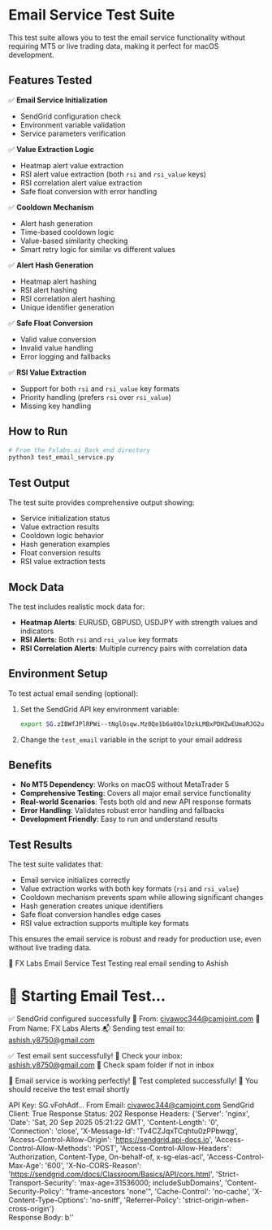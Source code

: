 # Email Service Test Suite

This test suite allows you to test the email service functionality without requiring MT5 or live trading data, making it perfect for macOS development.

## Features Tested

✅ **Email Service Initialization**
- SendGrid configuration check
- Environment variable validation
- Service parameters verification

✅ **Value Extraction Logic**
- Heatmap alert value extraction
- RSI alert value extraction (both `rsi` and `rsi_value` keys)
- RSI correlation alert value extraction
- Safe float conversion with error handling

✅ **Cooldown Mechanism**
- Alert hash generation
- Time-based cooldown logic
- Value-based similarity checking
- Smart retry logic for similar vs different values

✅ **Alert Hash Generation**
- Heatmap alert hashing
- RSI alert hashing
- RSI correlation alert hashing
- Unique identifier generation

✅ **Safe Float Conversion**
- Valid value conversion
- Invalid value handling
- Error logging and fallbacks

✅ **RSI Value Extraction**
- Support for both `rsi` and `rsi_value` key formats
- Priority handling (prefers `rsi` over `rsi_value`)
- Missing key handling

## How to Run

```bash
# From the Fxlabs.ai_Back_end directory
python3 test_email_service.py
```

## Test Output

The test suite provides comprehensive output showing:
- Service initialization status
- Value extraction results
- Cooldown logic behavior
- Hash generation examples
- Float conversion results
- RSI value extraction tests

## Mock Data

The test includes realistic mock data for:
- **Heatmap Alerts**: EURUSD, GBPUSD, USDJPY with strength values and indicators
- **RSI Alerts**: Both `rsi` and `rsi_value` key formats
- **RSI Correlation Alerts**: Multiple currency pairs with correlation data

## Environment Setup

To test actual email sending (optional):
1. Set the SendGrid API key environment variable:
   ```bash
   export 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="your_api_key_here"
   ```

2. Change the `test_email` variable in the script to your email address

## Benefits

- **No MT5 Dependency**: Works on macOS without MetaTrader 5
- **Comprehensive Testing**: Covers all major email service functionality
- **Real-world Scenarios**: Tests both old and new API response formats
- **Error Handling**: Validates robust error handling and fallbacks
- **Development Friendly**: Easy to run and understand results

## Test Results

The test suite validates that:
- Email service initializes correctly
- Value extraction works with both key formats (`rsi` and `rsi_value`)
- Cooldown mechanism prevents spam while allowing significant changes
- Hash generation creates unique identifiers
- Safe float conversion handles edge cases
- RSI value extraction supports multiple key formats

This ensures the email service is robust and ready for production use, even without live trading data.




🧪 FX Labs Email Service Test
Testing real email sending to Ashish

🚀 Starting Email Test...
========================================
✅ SendGrid configured successfully
📧 From: civawoc344@camjoint.com
👤 From Name: FX Labs Alerts
📬 Sending test email to: ashish.y8750@gmail.com

✅ Test email sent successfully!
📧 Check your inbox: ashish.y8750@gmail.com
📱 Check spam folder if not in inbox

🎉 Email service is working perfectly!
🎯 Test completed successfully!
📧 You should receive the test email shortly


API Key: SG.vFohAdf...
From Email: civawoc344@camjoint.com
SendGrid Client: True
Response Status: 202
Response Headers: {'Server': 'nginx', 'Date': 'Sat, 20 Sep 2025 05:21:22 GMT', 'Content-Length': '0', 'Connection': 'close', 'X-Message-Id': 'Tv4CZJqxTCqhtu0zPPbwqg', 'Access-Control-Allow-Origin': 'https://sendgrid.api-docs.io', 'Access-Control-Allow-Methods': 'POST', 'Access-Control-Allow-Headers': 'Authorization, Content-Type, On-behalf-of, x-sg-elas-acl', 'Access-Control-Max-Age': '600', 'X-No-CORS-Reason': 'https://sendgrid.com/docs/Classroom/Basics/API/cors.html', 'Strict-Transport-Security': 'max-age=31536000; includeSubDomains', 'Content-Security-Policy': "frame-ancestors 'none'", 'Cache-Control': 'no-cache', 'X-Content-Type-Options': 'no-sniff', 'Referrer-Policy': 'strict-origin-when-cross-origin'}                                        
Response Body: b''
